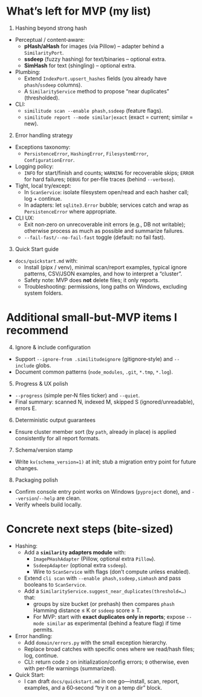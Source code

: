 # What’s left for MVP (my list)

1. Hashing beyond strong hash
- Perceptual / content‑aware:
    - **pHash/aHash** for images (via Pillow) – adapter behind a `SimilarityPort`.
    - **ssdeep** (fuzzy hashing) for text/binaries – optional extra.
    - **SimHash** for text (shingling) – optional extra.
- Plumbing:
    - Extend `IndexPort.upsert_hashes` fields (you already have `phash`/`ssdeep` columns).
    - A `SimilarityService` method to propose “near duplicates” (thresholded).
- CLI:
    - `similitude scan --enable phash,ssdeep` (feature flags).
    - `similitude report --mode similar|exact` (exact = current; similar = new).


2. Error handling strategy
- Exceptions taxonomy:
    - `PersistenceError`, `HashingError`, `FilesystemError`, `ConfigurationError`.
- Logging policy:
    - `INFO` for start/finish and counts; `WARNING` for recoverable skips; `ERROR` for hard failures; `DEBUG` for per‑file traces (behind `--verbose`).
- Tight, local try/except:
    - In `ScanService`: isolate filesystem open/read and each hasher call; log + continue.
    - In adapters: let `sqlite3.Error` bubble; services catch and wrap as `PersistenceError` where appropriate.
- CLI UX:
    - Exit non‑zero on unrecoverable init errors (e.g., DB not writable); otherwise process as much as possible and summarize failures.
    - `--fail-fast/--no-fail-fast` toggle (default: no fail fast).


3. Quick Start guide
- `docs/quickstart.md` with:
    - Install (pipx / venv), minimal scan/report examples, typical ignore patterns, CSV/JSON examples, and how to interpret a “cluster”.
    - Safety note: MVP does **not** delete files; it only reports.
    - Troubleshooting: permissions, long paths on Windows, excluding system folders.


# Additional small-but-MVP items I recommend
4. Ignore & include configuration
- Support `--ignore-from .similitudeignore` (gitignore‑style) and `--include` globs.
- Document common patterns (`node_modules`, `.git`, `*.tmp`, `*.log`).
5. Progress & UX polish
- `--progress` (simple per‑N files ticker) and `--quiet`.
- Final summary: scanned N, indexed M, skipped S (ignored/unreadable), errors E.
6. Deterministic output guarantees
- Ensure cluster member sort (by `path`, already in place) is applied consistently for all report formats.
7. Schema/version stamp
- Write `kv(schema_version=1)` at init; stub a migration entry point for future changes.
8. Packaging polish
- Confirm console entry point works on Windows (`pyproject` done), and `--version`/`--help` are clean.
- Verify wheels build locally.


# Concrete next steps (bite‑sized)
- Hashing:
    - Add a **`similarity` adapters module** with:
        - `ImagePHashAdapter` (Pillow, optional extra `Pillow`).
        - `SsdeepAdapter` (optional extra `ssdeep`).
        - Wire to `ScanService` with flags (don’t compute unless enabled).
    - Extend `cli scan` with `--enable phash,ssdeep,simhash` and pass booleans to `ScanService`.
    - Add a `SimilarityService.suggest_near_duplicates(threshold=…)` that:
        - groups by size bucket (or prehash) then compares `phash` Hamming distance ≤ K or `ssdeep` score ≥ T.
        - For MVP: start with **exact duplicates only in reports**; expose `--mode similar` as experimental (behind a feature flag) if time permits.
- Error handling:
    - Add `domain/errors.py` with the small exception hierarchy.
    - Replace broad catches with specific ones where we read/hash files; log, continue.
    - CLI: return code `2` on initialization/config errors; `0` otherwise, even with per‑file warnings (summarized).
- Quick Start:
    - I can draft `docs/quickstart.md` in one go—install, scan, report, examples, and a 60‑second “try it on a temp dir” block.
